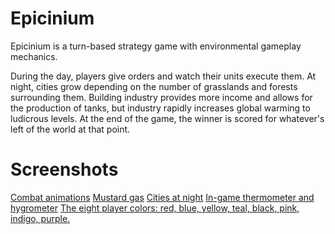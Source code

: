# Epicinium

Epicinium is a turn-based strategy game with environmental gameplay mechanics.

During the day, players give orders and watch their units execute them.
At night, cities grow depending on the number of grasslands and forests surrounding them.
Building industry provides more income and allows for the production of tanks,
but industry rapidly increases global warming to ludicrous levels.
At the end of the game, the winner is scored for whatever's left of the world at that point.

# Screenshots

[Combat animations](https://i.imgur.com/reFeOO8.gifv)
[Mustard gas](https://i.imgur.com/ZAE7tFv.gifv)
[Cities at night](https://i.imgur.com/I6T3yXM.gifv)
[In-game thermometer and hygrometer](https://i.imgur.com/dfVCk0q.gifv)
[The eight player colors: red, blue, yellow, teal, black, pink, indigo, purple.](https://i.imgur.com/uIy8fA0.png)
